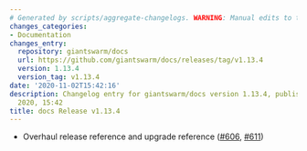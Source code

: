 ```yaml
---
# Generated by scripts/aggregate-changelogs. WARNING: Manual edits to this files will be overwritten.
changes_categories:
- Documentation
changes_entry:
  repository: giantswarm/docs
  url: https://github.com/giantswarm/docs/releases/tag/v1.13.4
  version: 1.13.4
  version_tag: v1.13.4
date: '2020-11-02T15:42:16'
description: Changelog entry for giantswarm/docs version 1.13.4, published on 02 November
  2020, 15:42
title: docs Release v1.13.4
---
```


- Overhaul release reference and upgrade reference ([#606](https://github.com/giantswarm/docs/pull/606), [#611](https://github.com/giantswarm/docs/pull/611))
